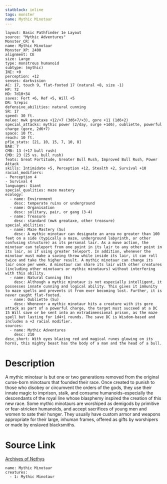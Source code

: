 ```yaml
---
statblock: inline
tags: monster
name: Mythic Minotaur
---
```

```statblock
layout: Basic Pathfinder 1e Layout
source: "Mythic Adventures"
Monster_CR: 6
name: Mythic Minotaur
Monster_XP: 2400
alignment: CE
size: Large
type: monstrous humanoid
subtype: (mythic)
INI: +0
perception: +12
senses: darkvision
AC: 17, touch 9, flat-footed 17 (natural +8, size -1)
HP: 72
HD: 7d10+34
saves: Fort +6, Ref +5, Will +5
DR: 5/epic
defensive_abilities: natural cunning
SR: 17
speed: 30 ft.
melee: mwk greataxe +12/+7 (3d6+7/×3), gore +11 (1d6+2)
special_attacks: mythic power (2/day, surge +1d6), oubliette, powerful charge (gore, 2d6+7)
space: 10 ft.
reach: 10 ft.
pf1e_stats: [21, 10, 15, 7, 10, 8]
BAB: 7
CMB: 13 (+17 bull rush)
CMD: 23 (25 vs. bull rush)
feats: Great Fortitude, Greater Bull Rush, Improved Bull Rush, Power Attack
skills: Intimidate +5, Perception +12, Stealth +2, Survival +10
racial_modifiers:
- Perception 4
- Survival 4
languages: Giant
special_qualities: maze mastery
ecology:
  - name: Environment
    desc: temperate ruins or underground
  - name: Organisation
    desc: solitary, pair, or gang (3-4)
  - name: Treasure
    desc: standard (mwk greataxe, other treasure)
special_abilities:
  - name: Maze Mastery (Su)
    desc: A mythic minotaur can designate an area no greater than 100 feet on a side (typically a maze, underground labyrinth, or other confusing structure) as its personal lair. As a move action, the minotaur can teleport from one point in its lair to any other point in its lair, as if using greater teleport. In addition, whenever the minotaur must make a saving throw while inside its lair, it can roll twice and take the higher result. A mythic minotaur can change its lair once per week. A minotaur can share its lair with other creatures (including other minotaurs or mythic minotaurs) without interfering with this ability.
  - name: Natural Cunning (Ex)
    desc: Although a mythic minotaur is not especially intelligent, it possesses innate cunning and logical ability. This gives it immunity to maze spells and prevents it from ever becoming lost. Further, it is never caught flat-footed.
  - name: Oubliette (Su)
    desc: Whenever a mythic minotaur hits a creature with its gore attack as part of a powerful charge, the target must succeed at a DC 15 Will save or be sent into an extradimensional prison, as the maze spell but lasting for 1d4+1 rounds. The save DC is Wisdom-based and includes a +2 racial modifier.
sources:
  - name: Mythic Adventures
    desc: 210
desc_short: With eyes blazing red and magical runes glowing on its horns, this mighty beast has the body of a man and the head of a bull.
```
# Description
A mythic minotaur is but one or two generations removed from the original curse-born minotaurs that founded their race. Once created to punish to those who disobey or circumvent the orders of the gods, they use their innate magic to imprison, stalk, and consume humanoids-especially the descendants of the royal line whose blasphemy inspired the creation of this new race. Some mythic minotaurs are worshiped as demigods by primitive or fear-stricken humanoids, and accept sacrifices of young men and women to sate their hunger. They usually have custom armor and weapons appropriate for their large, inhuman frames, offered as gifts by worshipers or made by enslaved blacksmiths.
# Source Link
[Archives of Nethys](https://aonprd.com/MythicMonsterDisplay.aspx?ItemName=Minotaur)
```encounter-table
name: Mythic Minotaur
creatures:
  - 1: Mythic Minotaur
```
